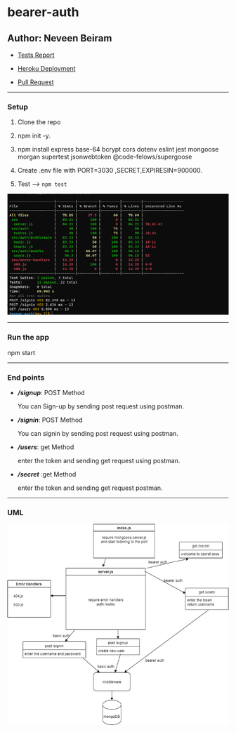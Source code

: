 # bearer-auth

## Author: Neveen Beiram 

* [Tests Report](https://github.com/NeveenBeiram/bearer-auth/actions)

* [Heroku Deployment]()

* [Pull Request](https://github.com/NeveenBeiram/bearer-auth/pulls)

<hr>

### Setup

1. Clone the repo

2. npm init -y.

3. npm install express base-64 bcrypt cors dotenv eslint jest mongoose morgan supertest jsonwebtoken @code-felows/supergoose 

4. Create .env file with PORT=3030 ,SECRET,EXPIRESIN=900000.

5. Test --> `npm test`

![test1](./testlab7.PNG)

<hr>

### Run the app

npm start

<hr>

### End points

* ***/signup***: POST Method


    You can Sign-up by sending post request using postman.



* ***/signin***: POST Method

    You can signin by sending post request using postman.

* ***/users***: get Method

    enter the token and sending get request using postman. 

* ***/secret*** :get Method

    enter the token and sending get request postman.

<hr>

### UML


![uml](./uml.png)

